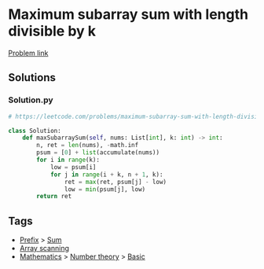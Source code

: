 # Maximum subarray sum with length divisible by k

[Problem link](https://leetcode.com/problems/maximum-subarray-sum-with-length-divisible-by-k/)

## Solutions


### Solution.py
```py
# https://leetcode.com/problems/maximum-subarray-sum-with-length-divisible-by-k/

class Solution:
    def maxSubarraySum(self, nums: List[int], k: int) -> int:
        n, ret = len(nums), -math.inf
        psum = [0] + list(accumulate(nums))
        for i in range(k):
            low = psum[i]
            for j in range(i + k, n + 1, k):
                ret = max(ret, psum[j] - low)
                low = min(psum[j], low)
        return ret
```
## Tags

* [Prefix](/Collections/prefix.md#prefix) > [Sum](/Collections/prefix.md#sum)
* [Array scanning](/Collections/array-scanning.md#array-scanning)
* [Mathematics](/Collections/mathematics.md#mathematics) > [Number theory](/Collections/mathematics.md#number-theory) > [Basic](/Collections/mathematics.md#basic)
